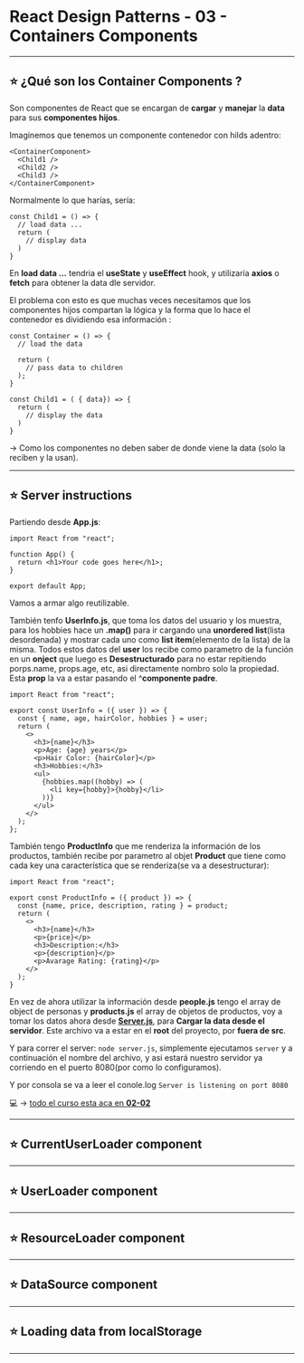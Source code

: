 # React Design Patterns - 03 - Containers Components

---

## :star:  ¿Qué son los Container Components ?

Son componentes de React que se encargan de **cargar** y **manejar** la **data** para sus **componentes hijos**.

Imaginemos que tenemos un componente contenedor con hilds adentro:

```
<ContainerComponent>
  <Child1 />
  <Child2 />
  <Child3 />
</ContainerComponent>
```

Normalmente lo que harías, sería:
```
const Child1 = () => {
  // load data ...
  return (
    // display data
  )
}
```

En **load data ...** tendria el **useState** y **useEffect** hook, y utilizaría **axios** o **fetch** para obtener la data dle servidor.

El problema con esto es que muchas veces necesitamos que los componentes hijos compartan la lógica y la forma que lo hace el contenedor es dividiendo esa información :

```
const Container = () => {
  // load the data
  
  return (
    // pass data to children
  );
}

const Child1 = ( { data}) => {
  return (
    // display the data
  )
}
```


-> Como los componentes no deben saber de donde viene la data (solo la reciben y la usan).


---

## :star: Server instructions

Partiendo desde **App.js**:

```JSX
import React from "react";

function App() {
  return <h1>Your code goes here</h1>;
}

export default App;
```

Vamos a armar algo reutilizable.

También tenfo **UserInfo.js**, que toma los datos del usuario y los muestra, para los hobbies hace un **.map()** para ir cargando una **unordered list**(lista desordenada) y mostrar cada uno como **list item**(elemento de la lista) de la misma. Todos estos datos del **user** los recibe como parametro de la función en un **onject** que luego es **Desestructurado** para no estar repitiendo porps.name, props.age, etc, asi directamente nombro solo la propiedad. Esta **prop** la va a estar pasando el ^**componente padre**.

```JSX
import React from "react";

export const UserInfo = ({ user }) => {
  const { name, age, hairColor, hobbies } = user;
  return (
    <>
      <h3>{name}</h3>
      <p>Age: {age} years</p>
      <p>Hair Color: {hairColor}</p>
      <h3>Hobbies:</h3>
      <ul>
        {hobbies.map((hobby) => (
          <li key={hobby}>{hobby}</li>
        ))}
      </ul>
    </>
  );
};
```



También tengo **ProductInfo** que me renderiza la información de los productos, también recibe por parametro al objet **Product** que tiene como cada key una característica que se renderiza(se va a desestructurar):

```JSX
import React from "react";

export const ProductInfo = ({ product }) => {
  const {name, price, description, rating } = product;
  return (
    <>
      <h3>{name}</h3>
      <p>{price}</p>
      <h3>Description:</h3>
      <p>{description}</p>
      <p>Avarage Rating: {rating}</p>
    </>
  );
}

```

En vez de ahora utilizar la información desde **people.js** tengo el array de object de personas y **products.js** el array de objetos de productos, voy a tomar los datos ahora desde [**Server.js**](https://github.com/eugenia1984/react-varios-cursos/blob/main/06_react_design_patterns/02-02/Server.js), para **Cargar la data desde el servidor**. Este archivo va a estar en el **root** del proyecto, por **fuera de src**.

Y para correr el server: ```node server.js```, simplemente ejecutamos ```server``` y a continuación el nombre del archivo, y asi estará nuestro servidor ya corriendo en el puerto 8080(por como lo configuramos).

Y por consola se va a leer el conole.log ```Server is listening on port 8080```

:computer: -> [todo el curso esta aca en **02-02**](https://github.com/eugenia1984/react-varios-cursos/tree/main/06_react_design_patterns/02-02)

---

## :star: CurrentUserLoader component

---

## :star: UserLoader component

---

## :star: ResourceLoader component

---

## :star: DataSource component

---

## :star: Loading data from localStorage

---
